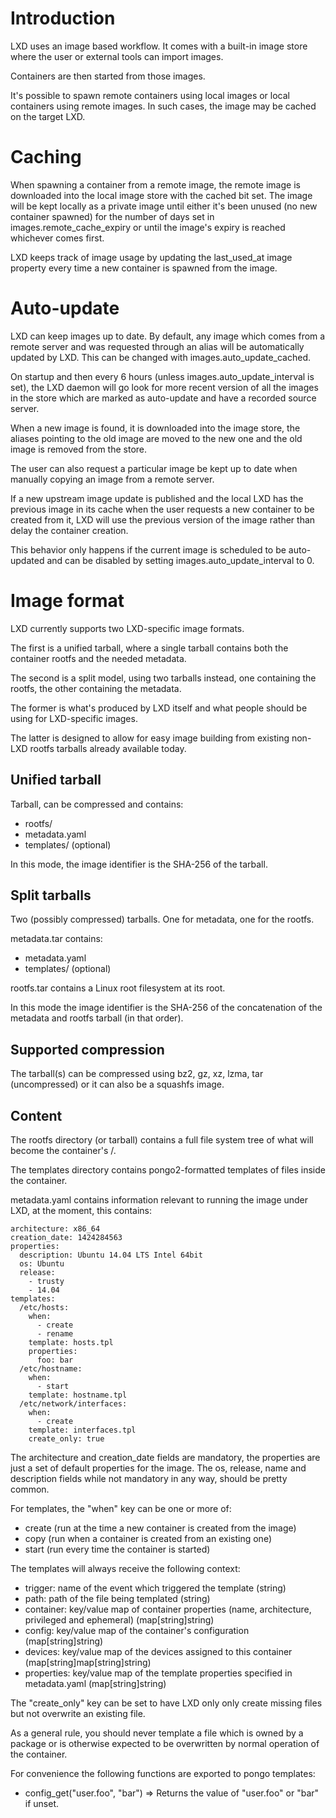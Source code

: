 # Introduction
LXD uses an image based workflow. It comes with a built-in image store
where the user or external tools can import images.

Containers are then started from those images.

It's possible to spawn remote containers using local images or local
containers using remote images. In such cases, the image may be cached
on the target LXD.

# Caching
When spawning a container from a remote image, the remote image is
downloaded into the local image store with the cached bit set. The image
will be kept locally as a private image until either it's been unused
(no new container spawned) for the number of days set in
images.remote\_cache\_expiry or until the image's expiry is reached
whichever comes first.

LXD keeps track of image usage by updating the last\_used\_at image
property every time a new container is spawned from the image.

# Auto-update
LXD can keep images up to date. By default, any image which comes from a
remote server and was requested through an alias will be automatically
updated by LXD. This can be changed with images.auto\_update\_cached.

On startup and then every 6 hours (unless images.auto\_update\_interval
is set), the LXD daemon will go look for more recent version of all the
images in the store which are marked as auto-update and have a recorded
source server.

When a new image is found, it is downloaded into the image store, the
aliases pointing to the old image are moved to the new one and the old
image is removed from the store.

The user can also request a particular image be kept up to date when
manually copying an image from a remote server.


If a new upstream image update is published and the local LXD has the
previous image in its cache when the user requests a new container to be
created from it, LXD will use the previous version of the image rather
than delay the container creation.

This behavior only happens if the current image is scheduled to be
auto-updated and can be disabled by setting images.auto\_update\_interval to 0.

# Image format
LXD currently supports two LXD-specific image formats.

The first is a unified tarball, where a single tarball
contains both the container rootfs and the needed metadata.

The second is a split model, using two tarballs instead, one containing
the rootfs, the other containing the metadata.

The former is what's produced by LXD itself and what people should be
using for LXD-specific images.

The latter is designed to allow for easy image building from existing
non-LXD rootfs tarballs already available today.

## Unified tarball
Tarball, can be compressed and contains:
 - rootfs/
 - metadata.yaml
 - templates/ (optional)

In this mode, the image identifier is the SHA-256 of the tarball.

## Split tarballs
Two (possibly compressed) tarballs. One for metadata, one for the rootfs.

metadata.tar contains:
 - metadata.yaml
 - templates/ (optional)

rootfs.tar contains a Linux root filesystem at its root.

In this mode the image identifier is the SHA-256 of the concatenation of
the metadata and rootfs tarball (in that order).

## Supported compression
The tarball(s) can be compressed using bz2, gz, xz, lzma, tar (uncompressed) or
it can also be a squashfs image.

## Content
The rootfs directory (or tarball) contains a full file system tree of what will become the container's /.

The templates directory contains pongo2-formatted templates of files inside the container.

metadata.yaml contains information relevant to running the image under
LXD, at the moment, this contains:

    architecture: x86_64
    creation_date: 1424284563
    properties:
      description: Ubuntu 14.04 LTS Intel 64bit
      os: Ubuntu
      release:
        - trusty
        - 14.04
    templates:
      /etc/hosts:
        when:
          - create
          - rename
        template: hosts.tpl
        properties:
          foo: bar
      /etc/hostname:
        when:
          - start
        template: hostname.tpl
      /etc/network/interfaces:
        when:
          - create
        template: interfaces.tpl
        create_only: true

The architecture and creation\_date fields are mandatory, the properties
are just a set of default properties for the image. The os, release,
name and description fields while not mandatory in any way, should be
pretty common.

For templates, the "when" key can be one or more of:
 - create (run at the time a new container is created from the image)
 - copy (run when a container is created from an existing one)
 - start (run every time the container is started)

The templates will always receive the following context:
 - trigger: name of the event which triggered the template (string)
 - path: path of the file being templated (string)
 - container: key/value map of container properties (name, architecture, privileged and ephemeral) (map[string]string)
 - config: key/value map of the container's configuration (map[string]string)
 - devices: key/value map of the devices assigned to this container (map[string]map[string]string)
 - properties: key/value map of the template properties specified in metadata.yaml (map[string]string)

The "create\_only" key can be set to have LXD only only create missing files but not overwrite an existing file.

As a general rule, you should never template a file which is owned by a
package or is otherwise expected to be overwritten by normal operation
of the container.

For convenience the following functions are exported to pongo templates:
 - config\_get("user.foo", "bar") => Returns the value of "user.foo" or "bar" if unset.
